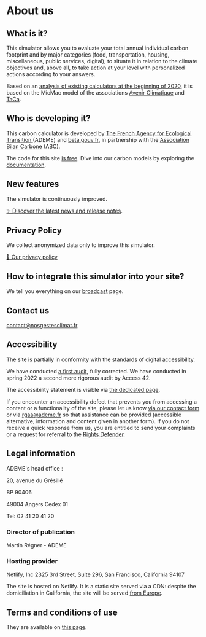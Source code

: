 <h1 data-cypress-id="about-us-title">About us</h1>

## What is it?

This simulator allows you to evaluate your total annual individual
carbon footprint and by major categories (food, transportation, housing,
miscellaneous, public services, digital), to situate it in relation to
the climate objectives and, above all, to take action at your level with
personalized actions according to your answers.

Based on an [analysis of existing calculators at the beginning of
2020](https://abc-transitionbascarbone.fr/wp-content/uploads/2022/03/analyse-des-calculateurs-dempreinte-carbone-individuelle-a-lorigine-de-nos-gestes-climat-vf-.pdf),
it is based on the MicMac model of the associations [Avenir
Climatique](https://avenirclimatique.org/les-outils/) and
[TaCa](https://www.taca.asso.fr/).

## Who is developing it?

This carbon calculator is developed by [The French Agency for Ecological Transition ](https://www.ademe.fr/)
(ADEME) and [beta.gouv.fr](https://beta.gouv.fr/), in partnership with
the [Association Bilan Carbone](https://www.associationbilancarbone.fr/) (ABC).

The code for this site [is free](https://github.com/betagouv/ecolab-data). Dive
into our carbon models by exploring the [documentation](/documentation).

## New features

The simulator is continuously improved.

[✨️ Discover the latest news and release notes](/nouveautés).

## Privacy Policy

We collect anonymized data only to improve this simulator.

[🍪 Our privacy policy](/vie-privée)

## How to integrate this simulator into your site?

We tell you everything on our [broadcast](/diffuser) page.

## Contact us

contact@nosgestesclimat.fr

## Accessibility

The site is partially in conformity with the standards of digital
accessibility.

We have conducted [a first
audit](https://github.com/datagir/nosgestesclimat-site/issues/350),
fully corrected. We have conducted in spring 2022 a second more rigorous
audit by Access 42.

The accessibility statement is visible via [the dedicated
page](/accessibilite).

If you encounter an accessibility defect that prevents you from
accessing a content or a functionality of the site, please let us know
[via our contact form](/contact) or via
<a href="mailto:rgaa@ademe.fr" class="email">rgaa@ademe.fr</a> so that
assistance can be provided (accessible alternative, information and
content given in another form). If you do not receive a quick response
from us, you are entitled to send your complaints or a request for
referral to the [Rights Defender](https://www.defenseurdesdroits.fr).

## Legal information

ADEME's head office :

20, avenue du Grésillé

BP 90406

49004 Angers Cedex 01

Tel: 02 41 20 41 20

### Director of publication

Martin Régner - ADEME

### Hosting provider

Netlify, Inc 2325 3rd Street, Suite 296, San Francisco, California 94107

The site is hosted on Netlify. It is a static site served via a CDN:
despite the domiciliation in California, the site will be served [from
Europe](https://answers.netlify.com/t/is-there-a-list-of-where-netlifys-cdn-pops-are-located/855/2).

## Terms and conditions of use

They are available on [this page](/cgu).
